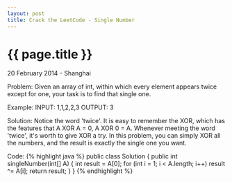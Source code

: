```yaml
---
layout: post
title: Crack the LeetCode - Single Number
---
```


{{ page.title }}
================

<p class="meta">20 February 2014 - Shanghai </p>

Problem:
Given an array of int, within which every element appears twice except for one, your task is to find that single one.

Example: 
INPUT: 1,1,2,2,3
OUTPUT: 3

Solution:
Notice the word 'twice'. It is easy to remember the XOR, which has the features that A XOR A = 0, A XOR 0 = A. Whenever meeting the word 'twice', it's worth to give XOR a try. In this problem, you can simply XOR all the numbers, and the result is exactly the single one you want.

Code:
{% highlight java %}
public class Solution {
    public int singleNumber(int[] A) {
        int result = A[0];
        for (int i = 1; i < A.length; i++)
            result ^= A[i];
        return result;
    }
}
{% endhighlight %}
